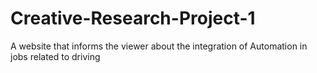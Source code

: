# Creative-Research-Project-1
A website that informs the viewer about the integration of Automation in jobs related to driving
